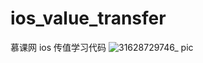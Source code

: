 # ios_value_transfer
慕课网 ios 传值学习代码
![31628729746_ pic](https://user-images.githubusercontent.com/26602893/129122107-be1e03ad-b977-4a7d-85ba-06b4f6559561.jpg)
